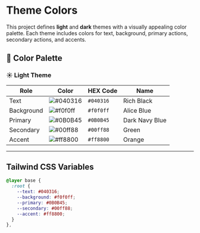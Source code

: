 # Theme Colors

This project defines **light** and **dark** themes with a visually appealing color palette. Each theme includes colors for text, background, primary actions, secondary actions, and accents.

## 🎨 Color Palette

### ☀️ Light Theme

| Role       | Color                                                    | HEX Code   | Name 
|------------|----------------------------------------------------------|------------|------
| Text       | ![#040316](https://placehold.co/40x20/040316/040316.png) | `#040316`  | Rich Black
| Background | ![#f0f0ff](https://placehold.co/40x20/f0f0ff/f0f0ff.png) | `#f0f0ff`  | Alice Blue
| Primary    | ![#0B0B45](https://placehold.co/40x20/0B0B45/0B0B45.png) | `#0B0B45`  | Dark Navy Blue
| Secondary  | ![#00ff88](https://placehold.co/40x20/00ff88/00ff88.png) | `#00ff88`  | Green
| Accent     | ![#ff8800](https://placehold.co/40x20/ff8800/ff8800.png) | `#ff8800`  | Orange

---



## Tailwind CSS Variables

```css
@layer base {
  :root {
    --text: #040316;
    --background: #f0f0ff;
    --primary: #0B0B45;
    --secondary: #00ff88;
    --accent: #ff8800;
  }
},

```
